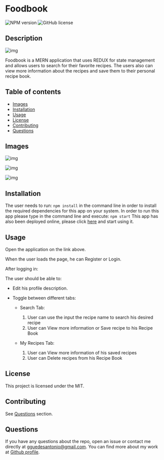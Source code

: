 # Foodbook

  ![NPM version](https://img.shields.io/badge/npm-6.14.7-green)
![GitHub license](https://img.shields.io/badge/License-MIT-blue.svg)

  ## Description

  ![img](./image/mern.jpeg)

  Foodbook is a MERN application that uses REDUX for state management and allows users to search for their favorite recipes. The users also can view more information about the recipes and save them to their personal recipe book.

  ## Table of contents
  
  * [Images](#images)
  * [Installation](#installation)
  * [Usage](#usage)
  * [License](#license)
  * [Contributing](#contributing)
  * [Questions](#questions)

  
  ## Images

  ![img](./image/authetication.png)

  ![img](./image/recipebook.png)

  ![img](./image/search.png)

  
  ## Installation

   The user needs to run:
    ```
    npm install
    ```
  in the command line in order to install the required dependencies for this app on your system. In order to run this app please type in the command line and execute:
    ```
    npm start
    ```
  This app has also been deployed online, please click [here](https://guedesantonio-foodbook.herokuapp.com/) and start using it.

  ## Usage
  
  Open the application on the link above. 
  
  When the user loads the page, he can Register or Login.

  After logging in:

  The user should be able to:

  * Edit his profile description.

  * Toggle between different tabs:

    * Search Tab: 
      1. User can use the input the recipe name to search his desired recipe
      2. User can View more information or Save recipe to his Recipe Book

    * My Recipes Tab: 
      1. User can View more information of his saved recipes
      2. User can Delete recipes from his Recipe Book


  ## License
  This project is licensed under the MIT.

  ## Contributing
  See [Questions](#Questions) section.

  ## Questions
  If you have any questions about the repo, open an issue or contact me directly at gguedesantonio@gmail.com. 
  You can find more about my work at [Github profile](https://github.com/guedesantonio). 
